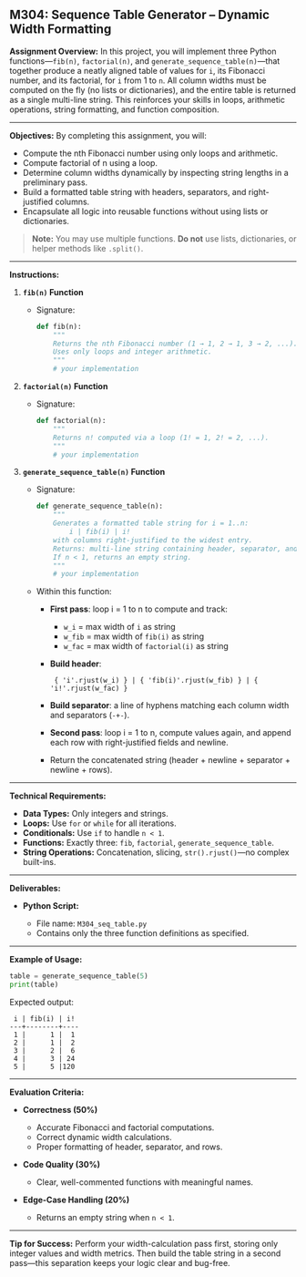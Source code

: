 ## M304: Sequence Table Generator – Dynamic Width Formatting

**Assignment Overview:**
In this project, you will implement three Python functions—`fib(n)`, `factorial(n)`, and `generate_sequence_table(n)`—that together produce a neatly aligned table of values for `i`, its Fibonacci number, and its factorial, for `i` from 1 to `n`. All column widths must be computed on the fly (no lists or dictionaries), and the entire table is returned as a single multi-line string. This reinforces your skills in loops, arithmetic operations, string formatting, and function composition.

---

**Objectives:**
By completing this assignment, you will:

* Compute the nth Fibonacci number using only loops and arithmetic.
* Compute factorial of n using a loop.
* Determine column widths dynamically by inspecting string lengths in a preliminary pass.
* Build a formatted table string with headers, separators, and right-justified columns.
* Encapsulate all logic into reusable functions without using lists or dictionaries.

> **Note:** You may use multiple functions. **Do not** use lists, dictionaries, or helper methods like `.split()`.

---

**Instructions:**

1. **`fib(n)` Function**

   * Signature:

     ```python
     def fib(n):
         """
         Returns the nth Fibonacci number (1 → 1, 2 → 1, 3 → 2, ...).
         Uses only loops and integer arithmetic.
         """
         # your implementation
     ```

2. **`factorial(n)` Function**

   * Signature:

     ```python
     def factorial(n):
         """
         Returns n! computed via a loop (1! = 1, 2! = 2, ...).
         """
         # your implementation
     ```

3. **`generate_sequence_table(n)` Function**

   * Signature:

     ```python
     def generate_sequence_table(n):
         """
         Generates a formatted table string for i = 1..n:
             i | fib(i) | i!
         with columns right-justified to the widest entry.
         Returns: multi-line string containing header, separator, and each row.
         If n < 1, returns an empty string.
         """
         # your implementation
     ```
   * Within this function:

     * **First pass**: loop i = 1 to n to compute and track:

       * `w_i` = max width of `i` as string
       * `w_fib` = max width of `fib(i)` as string
       * `w_fac` = max width of `factorial(i)` as string
     * **Build header**:

       ```
        { 'i'.rjust(w_i) } | { 'fib(i)'.rjust(w_fib) } | { 'i!'.rjust(w_fac) }
       ```
     * **Build separator**: a line of hyphens matching each column width and separators (`-+-`).
     * **Second pass**: loop i = 1 to n, compute values again, and append each row with right-justified fields and newline.
     * Return the concatenated string (header + newline + separator + newline + rows).

---

**Technical Requirements:**

* **Data Types:** Only integers and strings.
* **Loops:** Use `for` or `while` for all iterations.
* **Conditionals:** Use `if` to handle `n < 1`.
* **Functions:** Exactly three: `fib`, `factorial`, `generate_sequence_table`.
* **String Operations:** Concatenation, slicing, `str().rjust()`—no complex built-ins.

---

**Deliverables:**

* **Python Script:**

  * File name: `M304_seq_table.py`
  * Contains only the three function definitions as specified.

---

**Example of Usage:**

```python
table = generate_sequence_table(5)
print(table)
```

Expected output:

```
 i | fib(i) | i!
---+--------+----
 1 |      1 |  1
 2 |      1 |  2
 3 |      2 |  6
 4 |      3 | 24
 5 |      5 |120
```

---

**Evaluation Criteria:**

* **Correctness (50%)**

  * Accurate Fibonacci and factorial computations.
  * Correct dynamic width calculations.
  * Proper formatting of header, separator, and rows.
* **Code Quality (30%)**

  * Clear, well-commented functions with meaningful names.
* **Edge-Case Handling (20%)**

  * Returns an empty string when `n < 1`.

---

**Tip for Success:**
Perform your width-calculation pass first, storing only integer values and width metrics. Then build the table string in a second pass—this separation keeps your logic clear and bug-free.

